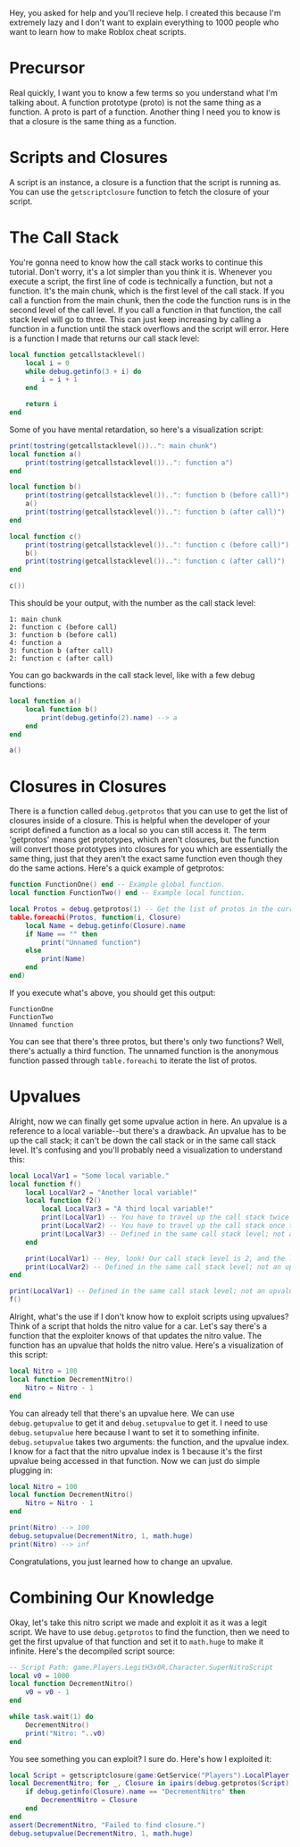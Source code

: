 Hey, you asked for help and you'll recieve help. I created this because I'm extremely lazy and I don't want to explain everything to 1000 people who want to learn how to make Roblox cheat scripts.

# Precursor
Real quickly, I want you to know a few terms so you understand what I'm talking about. A function prototype (proto) is not the same thing as a function. A proto is part of a function. Another thing I need you to know is that a closure is the same thing as a function.

# Scripts and Closures
A script is an instance, a closure is a function that the script is running as. You can use the `getscriptclosure` function to fetch the closure of your script.

# The Call Stack
You're gonna need to know how the call stack works to continue this tutorial. Don't worry, it's a lot simpler than you think it is. Whenever you execute a script, the first line of code is technically a function, but not a function. It's the main chunk, which is the first level of the call stack. If you call a function from the main chunk, then the code the function runs is in the second level of the call level. If you call a function in that function, the call stack level will go to three. This can just keep increasing by calling a function in a function until the stack overflows and the script will error. Here is a function I made that returns our call stack level:
```lua
local function getcallstacklevel()
    local i = 0
    while debug.getinfo(3 + i) do
        i = i + 1
    end

    return i
end
```
Some of you have mental retardation, so here's a visualization script:
```lua
print(tostring(getcallstacklevel())..": main chunk")
local function a()
    print(tostring(getcallstacklevel())..": function a")
end

local function b()
    print(tostring(getcallstacklevel())..": function b (before call)")
    a()
    print(tostring(getcallstacklevel())..": function b (after call)")
end

local function c()
    print(tostring(getcallstacklevel())..": function c (before call)")
    b()
    print(tostring(getcallstacklevel())..": function c (after call)")
end

c())
```
This should be your output, with the number as the call stack level:
```
1: main chunk
2: function c (before call)
3: function b (before call)
4: function a
3: function b (after call)
2: function c (after call)
```
You can go backwards in the call stack level, like with a few debug functions:
```lua
local function a()
    local function b()
        print(debug.getinfo(2).name) --> a
    end
end

a()
```

# Closures in Closures
There is a function called `debug.getprotos` that you can use to get the list of closures inside of a closure. This is helpful when the developer of your script defined a function as a local so you can still access it. The term 'getprotos' means get prototypes, which aren't closures, but the function will convert those prototypes into closures for you which are essentially the same thing, just that they aren't the exact same function even though they do the same actions. Here's a quick example of getprotos:
```lua
function FunctionOne() end -- Example global function.
local function FunctionTwo() end -- Example local function.

local Protos = debug.getprotos(1) -- Get the list of protos in the current chunk.
table.foreachi(Protos, function(i, Closure)
	local Name = debug.getinfo(Closure).name
	if Name == "" then
		print("Unnamed function")
	else
		print(Name)
	end
end)
```
If you execute what's above, you should get this output:
```
FunctionOne
FunctionTwo
Unnamed function
```
You can see that there's three protos, but there's only two functions? Well, there's actually a third function. The unnamed function is the anonymous function passed through `table.foreachi` to iterate the list of protos.

# Upvalues
Alright, now we can finally get some upvalue action in here. An upvalue is a reference to a local variable--but there's a drawback. An upvalue has to be up the call stack; it can't be down the call stack or in the same call stack level. It's confusing and you'll probably need a visualization to understand this:
```lua
local LocalVar1 = "Some local variable."
local function f()
    local LocalVar2 = "Another local variable!"
    local function f2()
        local LocalVar3 = "A third local variable!"
        print(LocalVar1) -- You have to travel up the call stack twice to get it; upvalue reference.
        print(LocalVar2) -- You have to travel up the call stack once to get it; upvalue reference.
        print(LocalVar3) -- Defined in the same call stack level; not an upvalue reference.
    end

    print(LocalVar1) -- Hey, look! Our call stack level is 2, and the local is at level 1, this is an upvalue reference.
    print(LocalVar2) -- Defined in the same call stack level; not an upvalue reference.
end

print(LocalVar1) -- Defined in the same call stack level; not an upvalue reference.
f()
```
Alright, what's the use if I don't know how to exploit scripts using upvalues? Think of a script that holds the nitro value for a car. Let's say there's a function that the exploiter knows of that updates the nitro value. The function has an upvalue that holds the nitro value. Here's a visualization of this script:
```lua
local Nitro = 100
local function DecrementNitro()
    Nitro = Nitro - 1
end
```
You can already tell that there's an upvalue here. We can use `debug.getupvalue` to get it and `debug.setupvalue` to get it. I need to use `debug.setupvalue` here because I want to set it to something infinite. `debug.setupvalue` takes two arguments: the function, and the upvalue index. I know for a fact that the nitro upvalue index is 1 because it's the first upvalue being accessed in that function. Now we can just do simple plugging in:
```lua
local Nitro = 100
local function DecrementNitro()
    Nitro = Nitro - 1
end

print(Nitro) --> 100
debug.setupvalue(DecrementNitro, 1, math.huge)
print(Nitro) --> inf
```
Congratulations, you just learned how to change an upvalue.

# Combining Our Knowledge
Okay, let's take this nitro script we made and exploit it as it was a legit script. We have to use `debug.getprotos` to find the function, then we need to get the first upvalue of that function and set it to `math.huge` to make it infinite. Here's the decompiled script source:
```lua
-- Script Path: game.Players.LegitH3x0R.Character.SuperNitroScript
local v0 = 1000
local function DecrementNitro()
    v0 = v0 - 1
end

while task.wait(1) do
    DecrementNitro()
    print("Nitro: "..v0)
end
```
You see something you can exploit? I sure do. Here's how I exploited it:
```lua
local Script = getscriptclosure(game:GetService("Players").LocalPlayer.Character.SuperNitroScript)
local DecrementNitro; for _, Closure in ipairs(debug.getprotos(Script)) do
    if debug.getinfo(Closure).name == "DecrementNitro" then
        DecrementNitro = Closure
    end
end
assert(DecrementNitro, "Failed to find closure.")
debug.setupvalue(DecrementNitro, 1, math.huge)
```

